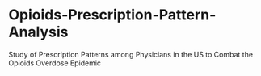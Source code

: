 # Opioids-Prescription-Pattern-Analysis
Study of Prescription Patterns among Physicians in the US to Combat the Opioids Overdose Epidemic
